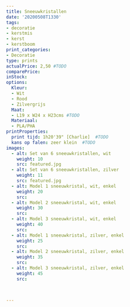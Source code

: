 ```yaml
---
title: Sneeuwkristallen
date: '20200508T1330'
tags:
- decoratie
- kerstmis
- kerst
- kerstboom
print_categories:
- Decoratie
type: prints
actualPrice: 2,50 #TODO
comparePrice: 
inStock: 
options:
  Kleur:
  - Wit
  - Rood
  - Zilvergrijs
  Maat:
  - L19 x W24 x H23cms #TODO
  Materiaal:
  - PLA/PHA
printProperties:
  print tijd: 1h20'39" [Charlie]  #TODO
  kans op falen: zeer klein  #TODO
images:
  - alt: Set van 6 sneeuwkristallen, wit
    weight: 10
    src: featured.jpg
  - alt: Set van 6 sneeuwkristallen, zilver
    weight: 11
    src: featured.jpg
  - alt: Model 1 sneeuwkristal, wit, enkel
    weight: 20 
    src: 
  - alt: Model 2 sneeuwkristal, wit, enkel
    weight: 30 
    src: 
  - alt: Model 3 sneeuwkristal, wit, enkel
    weight: 40 
    src: 
  - alt: Model 1 sneeuwkristal, zilver, enkel
    weight: 25 
    src: 
  - alt: Model 2 sneeuwkristal, zilver, enkel
    weight: 35 
    src: 
  - alt: Model 3 sneeuwkristal, zilver, enkel
    weight: 45 
    src: 
   


---
```



